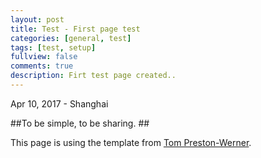 ```yaml
---
layout: post
title: Test - First page test
categories: [general, test]
tags: [test, setup]
fullview: false
comments: true
description: Firt test page created..
---
```


<p class="meta">Apr 10, 2017 - Shanghai</p>

##To be simple, to be sharing. ##



This page is using the template from [Tom Preston-Werner](https://mojombo.github.io).